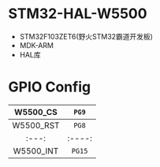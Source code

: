 # STM32-HAL-W5500
- STM32F103ZET6(野火STM32霸道开发板)
- MDK-ARM
- HAL库
# GPIO Config
|W5500_CS |`PG9`|
|:---:|:----:|
|W5500_RST|`PG8`|
|:---:|:----:|
|W5500_INT|`PG15`|

